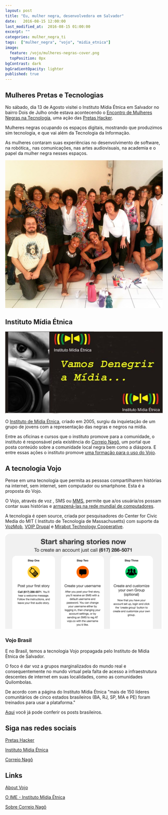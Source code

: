 ```yaml
---
layout: post
title: "Eu, mulher negra, desenvolvedora em Salvador"
date:   2016-08-15 12:00:00
last_modified_at:  2016-08-15 01:00:00
excerpt: ""
categories: mulher_negra_ti
tags:  ["mulher_negra", "vojo", "midia_etnica"]
image:
  feature: /vojo/mulheres-negras-cover.png
  topPosition: 0px
bgContrast: dark
bgGradientOpacity: lighter
published: true
---
```


## Mulheres Pretas e  Tecnologias

No sábado, dia 13 de Agosto visitei o Instituto Mídia Étnica em Salvador no bairro Dois de Julho onde estava acontecendo o [Encontro de Mulheres Negras na Tecnologia](https://www.facebook.com/events/578044479050194/), uma ação das [Pretas Hacker](https://www.facebook.com/pretashackers/home).

Mulheres negras ocupando os espaços digitais, mostrando que produzimos sim tecnologia, e que vai além da Tecnologia da Informação.

As mulheres contaram suas experiências no desenvolvimento de software, na robótica,, nas comunicações, nas artes audiovisuais, na academia e o papel da mulher negra nesses espaços.

<div align="center" class="img img--fullContainer">
  <img src="/assets/images/vojo/mulheres-negras-midia-etnica.jpg"/>
  <p style="font-size: 14px; text-align: center;"></p>
</div>

## Instituto Mídia Étnica

<div align="center" class="img img--fullContainer">
  <img src="/assets/images/vojo/midia_etnica.jpg"/>
  <p style="font-size: 14px; text-align: center;"></p>
</div>

O [Instituto de Mídia Étnica](http://www.midiaetnica.com.br/), criado em 2005, surgiu da inquietação de um grupo de jovens com a representação das negras e negros na mídia.

Entre as oficinas e cursos que o instituto promove para a comunidade, o instituto é responsável pela existência do [Correio Nagô](http://correionago.com.br/portal/), um portal que posta conteúdo sobre a comunidade local negra bem como a diáspora. E entre essas ações o instituto promove [uma formação para o uso do Vojo](http://www.midiaetnica.com.br/treinamento-da-tecnologia-vojo/).

## A tecnologia Vojo

Pense em uma tecnologia que permita as pessoas compartilharem histórias na internet, sem internet, sem computador ou smartphone. Esta é a proposta do Vojo.

O Vojo, através de voz , SMS ou [MMS](https://en.wikipedia.org/wiki/Multimedia_Messaging_Service), permite que a/os usuária/os possam contar suas histórias e [armazená-las na rede mundial de computadores](https://vojo.co/).

A tecnologia é open source, criada por pesquisadores do Center for Civic Media do MIT ( Instituto de Tecnologia de Massachusetts) com suporte da [VozMob](https://vozmob.net/en/main), [VOIP Drupal](https://www.drupal.org/project/voipdrupal) e  [Mirabot Technology Cooperative](http://mirabot.coop/).

<div align="center" class="img img--fullContainer">
  <img src="/assets/images/vojo/vojo-primeiros-passos.png"/>
  <p style="font-size: 14px; text-align: center;"></p>
</div>

### Vojo Brasil

E no Brasil, temos a tecnologia Vojo propagada pelo Instituto de Mídia Étnica de Salvador.

O foco é dar voz a grupos marginalizados do mundo real e consequentemente no mundo virtual pela falta de acesso a infraestrutura descentes de internet em suas localidades, como as comunidades Quilombolas.

De acordo com a página do Instituto Mídia Étnica "mais de 150 líderes comunitários de cinco estados brasileiros (BA, RJ, SP, MA e PE) foram treinados para usar a plataforma."

[Aqui](http://vojo.co/pt-br/salvador) você já pode conferir os posts brasileiros.

## Siga nas redes sociais

[Pretas Hacker](https://www.facebook.com/pretashackers/home)

[Instituto Mídia Étnica](https://www.facebook.com/Instituto-M%C3%ADdia-%C3%89tnica-212962412068271/?fref=ts)

[Correio Nagô](https://www.facebook.com/Portal-Correio-Nag%C3%B4-391484814207999/?fref=ts)

## Links

[About Vojo](http://vojo.co/en/content/about)

[O IME - Instituto Mídia Étnica](http://www.midiaetnica.com.br/#ime)

[Sobre Correio Nagô](http://correionago.com.br/portal/sobre-o-correio-nago/)

